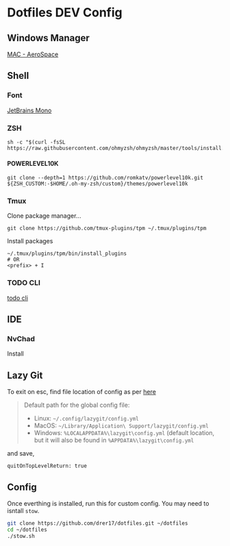 # Dotfiles DEV Config

## Windows Manager

[MAC - AeroSpace](https://github.com/nikitabobko/AeroSpace)

## Shell

### Font

[JetBrains Mono](https://www.nerdfonts.com/font-downloads)

### ZSH

```
sh -c "$(curl -fsSL https://raw.githubusercontent.com/ohmyzsh/ohmyzsh/master/tools/install.sh)"
```

#### POWERLEVEL10K

```
git clone --depth=1 https://github.com/romkatv/powerlevel10k.git ${ZSH_CUSTOM:-$HOME/.oh-my-zsh/custom}/themes/powerlevel10k
```

### Tmux

Clone package manager...

```
git clone https://github.com/tmux-plugins/tpm ~/.tmux/plugins/tpm
```

Install packages

```
~/.tmux/plugins/tpm/bin/install_plugins
# OR
<prefix> + I
```

### TODO CLI

[todo cli](https://github.com/todotxt/todo.txt-cli)

## IDE

### NvChad

Install

## Lazy Git

To exit on esc, find file location of config as per [here](https://github.com/jesseduffield/lazygit/blob/master/docs/Config.md)

> Default path for the global config file:
>
> - Linux: `~/.config/lazygit/config.yml`
> - MacOS: `~/Library/Application\ Support/lazygit/config.yml`
> - Windows: `%LOCALAPPDATA%\lazygit\config.yml` (default location, but it will also be found in `%APPDATA%\lazygit\config.yml`

and save,

```
quitOnTopLevelReturn: true
```

## Config

Once everthing is installed, run this for custom config.
You may need to isntall `stow`.

```bash
git clone https://github.com/drer17/dotfiles.git ~/dotfiles
cd ~/dotfiles
./stow.sh
```
